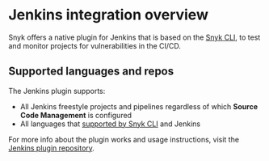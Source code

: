 # Jenkins integration overview

Snyk offers a native plugin for Jenkins that is based on the [Snyk CLI](https://docs.snyk.io/snyk-cli/guides-for-our-cli/cli-reference), to test and monitor projects for vulnerabilities in the CI/CD.

## Supported languages and repos

The Jenkins plugin supports:

* All Jenkins freestyle projects and pipelines regardless of which **Source Code Management** is configured
* All languages that [supported by Snyk CLI](https://support.snyk.io/hc/en-us/sections/360001087857-Language-package-manager-support) and Jenkins

For more info about the plugin works and usage instructions, visit  the [Jenkins plugin repository](https://github.com/jenkinsci/snyk-security-scanner-plugin).

